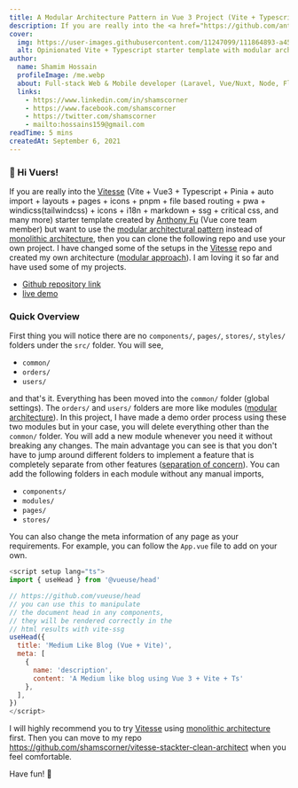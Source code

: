 ```yaml
---
title: A Modular Architecture Pattern in Vue 3 Project (Vite + Typescript)
description: If you are really into the <a href="https://github.com/antfu/vitesse">Vitesse</a> starter template created by Anthony Fu (Vue core team member) but want to use the modular architectural pattern instead of monolithic architecture, then you can clone this repo and use your own project.
cover:
  img: https://user-images.githubusercontent.com/11247099/111864893-a457fd00-899e-11eb-9f05-f4b88987541d.png
  alt: Opinionated Vite + Typescript starter template with modular architecture pattern.
author:
  name: Shamim Hossain
  profileImage: /me.webp
  about: Full-stack Web & Mobile developer (Laravel, Vue/Nuxt, Node, Flutter) | Computer Science Engineer | Tech Enthusiast
  links:
    - https://www.linkedin.com/in/shamscorner
    - https://www.facebook.com/shamscorner
    - https://twitter.com/shamscorner
    - mailto:hossains159@gmail.com
readTime: 5 mins
createdAt: September 6, 2021
---
```


<Navbar />
<BlogScaffold
  :title="frontmatter.title" 
  :description="frontmatter.description" 
  :author="frontmatter.author"
  :cover="frontmatter.cover"
  :read-time="frontmatter.readTime"
  :created-at="frontmatter.createdAt"
  twitter-username="shamscorner"
/>

### 👋 Hi Vuers!

If you are really into the [Vitesse](https://github.com/antfu/vitesse) (Vite + Vue3 + Typescript + Pinia + auto import + layouts + pages + icons + pnpm + file based routing + pwa + windicss(tailwindcss) + icons + i18n + markdown + ssg + critical css, and many more) starter template created by [Anthony Fu](https://github.com/antfu) (Vue core team member) but want to use the [modular architectural pattern](https://en.wikipedia.org/wiki/Module_pattern) instead of [monolithic architecture](https://en.wikipedia.org/wiki/Monolithic_application), then you can clone the following repo and use your own project. I have changed some of the setups in the [Vitesse](https://github.com/antfu/vitesse) repo and created my own architecture ([modular approach](https://en.wikipedia.org/wiki/Module_pattern)). I am loving it so far and have used some of my projects.

- [Github repository link](https://github.com/shamscorner/vitesse-stackter-clean-architect)
- [live demo](https://vite-vue3-clean-arch.netlify.app/)

### Quick Overview

First thing you will notice there are no `components/`, `pages/`, `stores/`, `styles/` folders under the `src/` folder. You will see,

- `common/`
- `orders/`
- `users/`

and that's it. Everything has been moved into the `common/` folder (global settings). The `orders/` and `users/` folders are more like modules ([modular architecture](https://en.wikipedia.org/wiki/Module_pattern)). In this project, I have made a demo order process using these two modules but in your case, you will delete everything other than the `common/` folder. You will add a new module whenever you need it without breaking any changes. The main advantage you can see is that you don't have to jump around different folders to implement a feature that is completely separate from other features ([separation of concern](https://en.wikipedia.org/wiki/Separation_of_concerns)). You can add the following folders in each module without any manual imports,

- `components/`
- `modules/`
- `pages/`
- `stores/`

You can also change the meta information of any page as your requirements. For example, you can follow the `App.vue` file to add on your own.

```js
<script setup lang="ts">
import { useHead } from '@vueuse/head'

// https://github.com/vueuse/head
// you can use this to manipulate 
// the document head in any components,
// they will be rendered correctly in the 
// html results with vite-ssg
useHead({
  title: 'Medium Like Blog (Vue + Vite)',
  meta: [
    { 
      name: 'description', 
      content: 'A Medium like blog using Vue 3 + Vite + Ts' 
    },
  ],
})
</script>
```

I will highly recommend you to try [Vitesse](https://github.com/antfu/vitesse) using [monolithic architecture](https://en.wikipedia.org/wiki/Monolithic_application) first. Then you can move to my repo https://github.com/shamscorner/vitesse-stackter-clean-architect when you feel comfortable.

Have fun! 🙂
